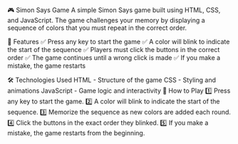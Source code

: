 🎮 Simon Says Game
A simple Simon Says game built using HTML, CSS, and JavaScript. The game challenges your memory by displaying a sequence of colors that you must repeat in the correct order.

🚀 Features
✅ Press any key to start the game
✅ A color will blink to indicate the start of the sequence
✅ Players must click the buttons in the correct order
✅ The game continues until a wrong click is made
✅ If you make a mistake, the game restarts

🛠️ Technologies Used
HTML - Structure of the game
CSS - Styling and animations
JavaScript - Game logic and interactivity
📜 How to Play
1️⃣ Press any key to start the game.
2️⃣ A color will blink to indicate the start of the sequence.
3️⃣ Memorize the sequence as new colors are added each round.
4️⃣ Click the buttons in the exact order they blinked.
5️⃣ If you make a mistake, the game restarts from the beginning.
